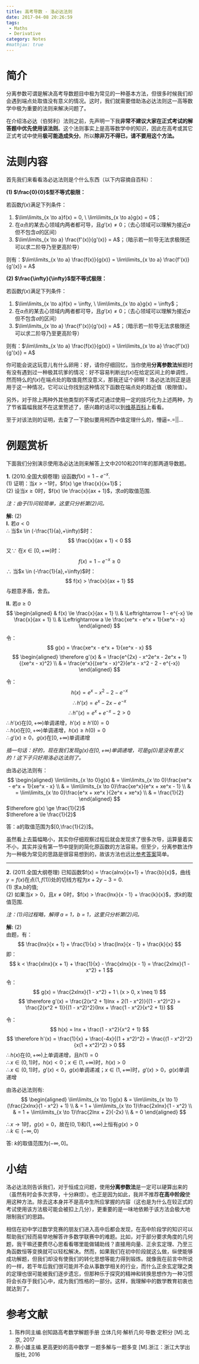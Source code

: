 ```yaml
---
title: 高考导数 - 洛必达法则
date: 2017-04-08 20:26:59
tags: 
 - Maths
 - Derivative
category: Notes
#mathjax: true
---
```


# 简介

分离参数可谓是解决高考导数题目中极为常见的一种基本方法，但很多时候我们却会遇到端点处取值没有意义的情况。这时，我们就需要借助洛必达法则这一高等数学中极为重要的法则来解决问题了。

在介绍洛必达（伯努利）法则之前，先声明一下我**非常不建议大家在正式考试的解答题中优先使用该法则**。这个法则事实上是高等数学中的知识，因此在高考或其它正式考试中使用**极可能造成失分**。所以**除非万不得已，请不要用这个方法。**

# 法则内容

首先我们来看看洛必达法则是个什么东西（以下内容摘自百科）：

**(1) $\frac{0}{0}$型不等式极限：** 

若函数$f(x)$满足下列条件：

1. $\lim\limits_{x \to a}f(x) = 0, \ \lim\limits_{x \to a}g(x) = 0$；
2. 在$a$点的某去心领域内两者都可导，且$g'(x) \neq 0$；（去心领域可以理解为接近$a$但不包含$a$的区间）
3. $\lim\limits_{x \to a} \frac{f'(x)}{g'(x)} = A$；（暗示若一阶导无法求极限还可以求二阶导乃至更高阶导）

则有：$\lim\limits_{x \to a} \frac{f(x)}{g(x)} = \lim\limits_{x \to a} \frac{f'(x)}{g'(x)} = A$  

**(2) $\frac{\infty}{\infty}$型不等式极限：** 

若函数$f(x)$满足下列条件：

1. $\lim\limits_{x \to a}f(x) = \infty, \ \lim\limits_{x \to a}g(x) = \infty$；
2. 在$a$点的某去心领域内两者都可导，且$g'(x) \neq 0$；（去心领域可以理解为接近$a$但不包含$a$的区间）
3. $\lim\limits_{x \to a} \frac{f'(x)}{g'(x)} = A$；（暗示若一阶导无法求极限还可以求二阶导乃至更高阶导）

则有：$\lim\limits_{x \to a} \frac{f(x)}{g(x)} = \lim\limits_{x \to a} \frac{f'(x)}{g'(x)} = A$

你可能会说这玩意儿有什么卵用：好，请你仔细回忆，当你使用**分离参数法**解题时有没有遇到过一种极其坑爹的情况：好不容易判断出$f(x)$在给定区间上的单调性，然而特么的$f(x)$在端点处的取值竟然没意义，那我还证个卵啊！洛必达法则正是适用于这一种情况，它可以让你找到这种情况下函数在端点处的趋近值（极限值）。

另外，对于除上两种外其他类型的不等式可通过使用一定的技巧化为上述两种，为了节省篇幅我就不在这里赘述了，感兴趣的话可以到[维基百科](https://zh.wikipedia.org/wiki/%E6%B4%9B%E5%BF%85%E8%BE%BE%E6%B3%95%E5%88%99)上看看。

至于对该法则的证明，去查了一下貌似要用柯西中值定理什么的，懵逼=.=||...

# 例题赏析

下面我们分别演示使用洛必达法则来解答上文中2010和2011年的那两道导数题。

**1.** (2010.全国大纲卷理) 设函数$f(x) = 1 - e^{-x}$.  
(1) 证明：当$x > -1$时，$f(x) \ge \frac{x}{x+1}$；  
(2) 设当$x \ge 0$时，$f(x) \le \frac{x}{ax + 1}$，求$a$的取值范围.

*注：由于(1)问较简单，这里只分析第(2)问。*

**解:** (2)  
**I.** 若$a < 0$  
$\therefore$ 当$x \in (-\frac{1}{a},+\infty)$时：
$$
\frac{x}{ax + 1} < 0
$$
又$\because$ 在$x \in [0,+\infty)$时：
$$
f(x) = 1 - e^{-x} \ge 0
$$
$\therefore$ 当$x \in (-\frac{1}{a},+\infty)$时：
$$
f(x) > \frac{x}{ax + 1}
$$
与题意矛盾，舍去。  

**II.** 若$a \ge 0$  
$$
\begin{aligned}
& f(x) \le \frac{x}{ax + 1} \\
& \Leftrightarrow 1 - e^{-x} \le \frac{x}{ax + 1} \\
& \Leftrightarrow a \le \frac{xe^x - e^x + 1}{xe^x - x}
\end{aligned}
$$

令：
$$
g(x) = \frac{xe^x - e^x + 1}{xe^x - x}
$$
$$
\begin{aligned}
\therefore g'(x) & = \frac{e^{2x} - x^2e^x - 2e^x + 1}{(xe^x - x)^2} \\
                 & = \frac{e^x}{(xe^x - x)^2}(e^x - x^2 - 2 - e^{-x})
\end{aligned}
$$

令：
$$
h(x) = e^x - x^2 - 2 - e^{-x}
$$
$$
\therefore h'(x) = e^x - 2x - e^{-x}
$$
$$
\therefore h''(x) = e^x + e^{-x} - 2 > 0
$$
$\therefore h'(x)$在$[0,+\infty)$单调递增，$h'(x) \ge h'(0) = 0$  
$\therefore h(x)$在$[0,+\infty)$单调递增，$h(x) \ge h(0) = 0$  
$\therefore g'(x) \ge 0$，$g(x)$在$[0,+\infty)$单调递增   

*插一句话：好的，现在我们发现$g(x)$在$[0,+\infty)$单调递增，可是$g(0)$是没有意义的！这下子只好用洛必达法则了。*

由洛必达法则有：  
$$
\begin{aligned}
\lim\limits_{x \to 0}g(x) 
& = \lim\limits_{x \to 0}\frac{xe^x - e^x + 1}{xe^x - x}  \\
& = \lim\limits_{x \to 0}\frac{xe^x}{e^x + xe^x - 1} \\
& = \lim\limits_{x \to 0}\frac{e^x + xe^x }{2e^x + xe^x} \\
& = \frac{1}{2}
\end{aligned}
$$
$\therefore g(x) \ge \frac{1}{2}$  
$\therefore a \le \frac{1}{2}$

答：a的取值范围为$[0,\frac{1}{2}]$。

虽然看上去篇幅略小，其实你仔细观察过程后就会发现求了很多次导，运算量着实不小，其实并没有第一节中提到的简化原函数的方法容易。但至少，分离参数法作为一种极为常见的思路是很容易想到的，故该方法也远比[参考答案](http://www.jyeoo.com/math2/ques/detail/3e6ca929-5ca7-4716-a80c-1873e641d558)简单。

---

 **2.** (2011.全国大纲卷理) 已知函数$f(x) = \frac{alnx}{x+1} + \frac{b}{x}$，曲线$y = f(x)$在点$(1, f(1))$处的切线方程为$x + 2y - 3 = 0$.  
(1) 求a,b的值;  
(2) 如果当$x > 0$，且$x \neq 0$时，$f(x) > \frac{lnx}{x - 1} + \frac{k}{x}$，求$k$的取值范围.  

*注：(1)问过程略，解得 a = 1，b = 1，这里只分析第(2)问。*

**解:** (2)  
由题，有：
$$
\frac{lnx}{x + 1} + \frac{1}{x} > \frac{lnx}{x - 1} + \frac{k}{x}
$$
即：
$$
k < \frac{xlnx}{x + 1} + \frac{1}{x} - \frac{xlnx}{x - 1} = \frac{2xlnx}{1 - x^2} + 1
$$

令：
$$
g(x) = \frac{2xlnx}{1 - x^2} + 1 \ (x > 0, x \neq 1)
$$
$$
\therefore g'(x) = \frac{2(x^2 + 1)lnx + 2(1 - x^2)}{(1 - x^2)^2} = \frac{2(x^2 + 1)}{(1 - x^2)^2}(lnx + \frac{1 - x^2}{x^2 + 1})
$$

令：
$$
h(x) = lnx + \frac{1 - x^2}{x^2 + 1}
$$
$$
\therefore h'(x) = \frac{1}{x} + \frac{-4x}{(1 + x^2)^2} = \frac{(1 - x^2)^2}{x(1 + x^2)^2} > 0
$$
$\therefore h(x)$在$(0,+\infty)$上单调递增，且$h(1) = 0$  
$\therefore x \in (0,1)$时，$h(x) < 0$；$x \in (1,+\infty)$时，$h(x) > 0$  
$\therefore x \in (0,1)$时，$g'(x) < 0$，$g(x)$单调递减；$x \in (1,+\infty)$时，$g'(x) > 0$，$g(x)$单调递增  

由洛必达法则有:
$$
\begin{aligned}
\lim\limits_{x \to 1}g(x) & = \lim\limits_{x \to 1}(\frac{2xlnx}{1 - x^2} + 1) \\
& = 1 + \lim\limits_{x \to 1}\frac{2xlnx}{1 - x^2} \\
& = 1 +  \lim\limits_{x \to 1}\frac{2lnx + 2}{-2x} \\
& = 0
\end{aligned}
$$

$\therefore x \to 1$时，$g(x) = 0$，故在$(0,1)$和$(1,+\infty)$上恒有$g(x) > 0$  
$\therefore k \in (-\infty,0)$

答: $k$的取值范围为$(-\infty,0]$。

# 小结

洛必达法则告诉我们，对于恒成立问题，使用**分离参数法**是一定可以硬算出来的（虽然有时会多次求导，十分麻烦）。也正是因为如此，我并不推荐**在高中阶段**使用这种方法。除去这本身并不是高中生所应掌握的内容（这也是为什么在较正式的考试使用该方法极可能会被扣上几分），更重要的是一味地依赖于该方法会极大地限制我们的思路。

相信在初中学过数学竞赛的朋友们进入高中后都会发现，在高中阶段学的知识可以帮助我们轻而易举地解答许多数学联赛中的难题。比如，对于部分要求角度的几何题，我干嘛还要费尽心思看看哪里能做辅助线？直接用向量、正余玄定理、乃至三角函数恒等变换就可以轻松解决。然而，如果我们在初中阶段就这么做，纵使能够成功解题，但我们却没有使我们的转化思想等能力得到锻炼。就像我在前言中所说的一样，若干年后我们很可能并不会从事数学相关的行业，而什么正余玄定理之类的定理也很可能被我们逐步遗忘，但那种乐于探究的精神和转换思想作为一种习惯将会长存于我们心中，成为我们性格的一部分。这样，我理解中的数学教育初衷也就达到了。

# 参考文献
1. 陈柞同主编.创知路高考数学解题手册 立体几何·解析几何·导数·定积分 [M].北京, 2017
2. 蔡小雄主编.更高更妙的高中数学 一题多解与一题多变 [M].浙江：浙江大学出版社, 2016